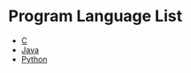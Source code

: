 # Program Language List
- [C](https://github.com/ondacloud/Program_Language/tree/main/c) <br>
- [Java](https://github.com/ondacloud/Program_Language/tree/main/java) <br>
- [Python](https://github.com/ondacloud/Program_Language/tree/main/python)